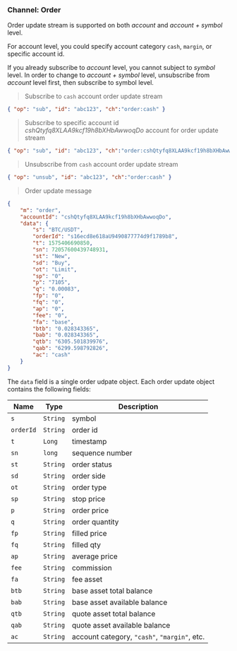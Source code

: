 ### Channel: Order

Order update stream is supported on both *account* and *account + symbol* level.

For account level, you could specify account category `cash`, `margin`, or specific account id.

If you already subscribe to *account* level, you cannot subject to *symbol* level. In order to change to *account + symbol* level, unsubscribe from *account* level first, then subscribe to symbol level.

> Subscribe to `cash` account order update stream

```json
{ "op": "sub", "id": "abc123", "ch":"order:cash" }
```

> Subscribe to specific account id *cshQtyfq8XLAA9kcf19h8bXHbAwwoqDo* account for order update stream

```json
{ "op": "sub", "id": "abc123", "ch":"order:cshQtyfq8XLAA9kcf19h8bXHbAwwoqDo" }
```

> Unsubscribe from `cash` account order update stream

```json
{ "op": "unsub", "id": "abc123", "ch":"order:cash" }
```


> Order update message

```json
{
    "m": "order",
    "accountId": "cshQtyfq8XLAA9kcf19h8bXHbAwwoqDo",
    "data": {
        "s": "BTC/USDT",
        "orderId": "s16ecd8e618aU9490877774d9f1789b8",
        "t": 1575406690850,
        "sn": 72057600439748931,
        "st": "New",
        "sd": "Buy",
        "ot": "Limit",
        "sp": "0",
        "p": "7105",
        "q": "0.00083",
        "fp": "0",
        "fq": "0",
        "ap": "0",
        "fee": "0",
        "fa": "base",
        "btb": "0.028343365",
        "bab": "0.028343365",
        "qtb": "6305.501839976",
        "qab": "6299.598792826",
        "ac": "cash"
    }
}
```

The `data` field is a single order udpate object.  Each order update object contains the following fields:

Name     | Type     | Description                                                                                    
---------| -------- | ---------------------------------
`s`      | `String` | symbol
`orderId`| `String` | order id
`t`      | `Long`   | timestamp
`sn`     | `long`   | sequence number
`st`     | `String` | order status
`sd`     | `String` | order side
`ot`     | `String` | order type
`sp`     | `String` | stop price
`p`      | `String` | order price
`q`      | `String` | order quantity
`fp`     | `String` | filled price
`fq`     | `String` | filled qty
`ap`     | `String` | average price
`fee`    | `String` | commission
`fa`     | `String` | fee asset
`btb`    | `String` | base asset total balance
`bab`    | `String` | base asset available balance
`qtb`    | `String` | quote asset total balance
`qab`    | `String` | quote asset available balance
`ac`     | `String` | account category, `"cash"`, `"margin"`, etc. 
